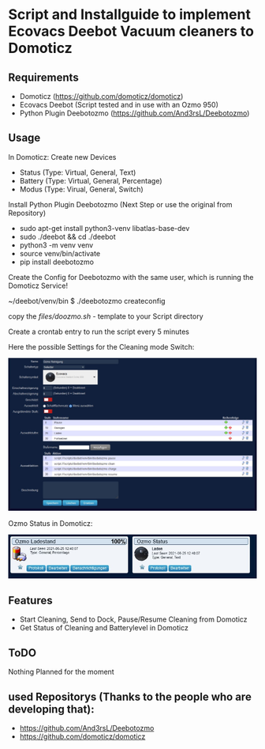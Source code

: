 # Script and Installguide to implement Ecovacs Deebot Vacuum cleaners to Domoticz


## Requirements

* Domoticz (https://github.com/domoticz/domoticz)
* Ecovacs Deebot (Script tested and in use with an Ozmo 950)
* Python Plugin Deebotozmo (https://github.com/And3rsL/Deebotozmo)

## Usage

In Domoticz:
Create new Devices 
* Status (Type: Virtual, General, Text)
* Battery (Type: Virtual, General, Percentage)
* Modus (Type: Virual, General, Switch) 

Install Python Plugin Deebotozmo (Next Step or use the original from Repository)

* sudo apt-get install python3-venv libatlas-base-dev 
* sudo ./deebot && cd ./deebot
* python3 -m venv venv
* source venv/bin/activate
* pip install deebotozmo

Create the Config for Deebotozmo with the same user, which is running the Domoticz Service!

~/deebot/venv/bin $ ./deebotozmo createconfig

copy the *files/doozmo.sh* - template to your Script directory

Create a crontab entry to run the script every 5 minutes


Here the possible Settings for the Cleaning mode Switch:

![alt text](https://github.com/DaKarlii/Domoticz_Ecovacs_Deebot_Implementation/raw/master/pictures/Domoticz_Switch_Settings.jpg "Domoticz Switch Settings")


Ozmo Status in Domoticz:

![alt text](https://github.com/DaKarlii/Domoticz_Ecovacs_Deebot_Implementation/raw/master/pictures/Domoticz_Statuses.jpg "Domoticz Ozmo Statuses")



## Features

* Start Cleaning, Send to Dock, Pause/Resume Cleaning from Domoticz
* Get Status of Cleaning and Batterylevel in Domoticz

## ToDO
Nothing Planned for the moment

## used Repositorys (Thanks to the people who are developing that):

* https://github.com/And3rsL/Deebotozmo
* https://github.com/domoticz/domoticz
